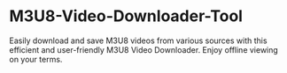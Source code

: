 # M3U8-Video-Downloader-Tool
Easily download and save M3U8 videos from various sources with this efficient and user-friendly M3U8 Video Downloader. Enjoy offline viewing on your terms.
